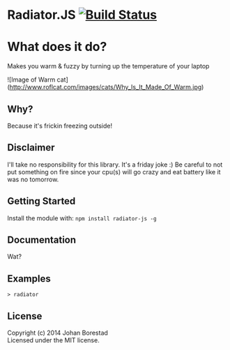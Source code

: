 # Radiator.JS [![Build Status](https://secure.travis-ci.org/borestad/radiator-js.png?branch=master)](http://travis-ci.org/borestad/radiator-js)

# What does it do?
Makes you warm & fuzzy by turning up the temperature of your laptop

![Image of Warm cat]
(http://www.roflcat.com/images/cats/Why_Is_It_Made_Of_Warm.jpg)

## Why?
Because it's frickin freezing outside!

## Disclaimer
I'll take no responsibility for this library. It's a friday joke :)
Be careful to not put something on fire since your cpu(s) will go crazy and eat battery like it was no tomorrow.

## Getting Started
Install the module with: `npm install radiator-js -g`

## Documentation
Wat?

## Examples
    > radiator


## License
Copyright (c) 2014 Johan Borestad  
Licensed under the MIT license.
